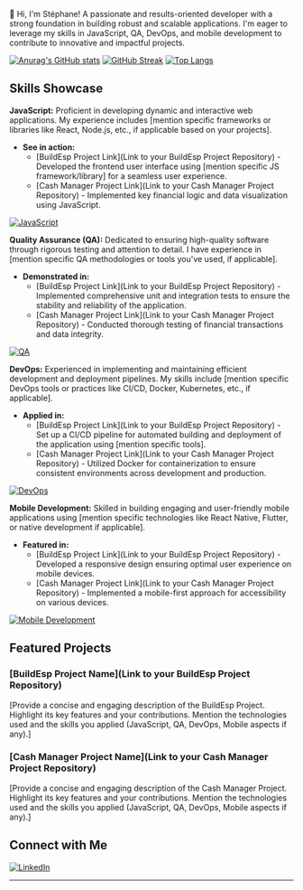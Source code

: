 👋 Hi, I'm Stéphane! A passionate and results-oriented developer with a strong foundation in building robust and scalable applications. I'm eager to leverage my skills in JavaScript, QA, DevOps, and mobile development to contribute to innovative and impactful projects.

[![Anurag's GitHub stats](https://github-readme-stats.vercel.app/api?username=YOUR_Stenalo&show_icons=true&theme=material)](https://github.com/anuraghazra/github-readme-stats)
[![GitHub Streak](https://github-readme-streak-stats.herokuapp.com/?user=Stenalo&theme=dark)](https://github.com/DenverCoder1/github-readme-streak-stats)
[![Top Langs](https://github-readme-stats.vercel.app/api/top-langs/?username=Stenalo&layout=compact&theme=material)](https://github.com/anuraghazra/github-readme-stats)

## Skills Showcase

**JavaScript:** Proficient in developing dynamic and interactive web applications. My experience includes [mention specific frameworks or libraries like React, Node.js, etc., if applicable based on your projects].

* **See in action:**
    * [BuildEsp Project Link](Link to your BuildEsp Project Repository) - Developed the frontend user interface using [mention specific JS framework/library] for a seamless user experience.
    * [Cash Manager Project Link](Link to your Cash Manager Project Repository) - Implemented key financial logic and data visualization using JavaScript.

[![JavaScript](https://img.shields.io/badge/JavaScript-F7DF1E?style=for-the-badge&logo=javascript&logoColor=black)](https://developer.mozilla.org/en-US/docs/Web/JavaScript)

**Quality Assurance (QA):** Dedicated to ensuring high-quality software through rigorous testing and attention to detail. I have experience in [mention specific QA methodologies or tools you've used, if applicable].

* **Demonstrated in:**
    * [BuildEsp Project Link](Link to your BuildEsp Project Repository) - Implemented comprehensive unit and integration tests to ensure the stability and reliability of the application.
    * [Cash Manager Project Link](Link to your Cash Manager Project Repository) - Conducted thorough testing of financial transactions and data integrity.

[![QA](https://img.shields.io/badge/QA-Testing-blue)](https://www.softwaretestinginstitute.com/)

**DevOps:** Experienced in implementing and maintaining efficient development and deployment pipelines. My skills include [mention specific DevOps tools or practices like CI/CD, Docker, Kubernetes, etc., if applicable].

* **Applied in:**
    * [BuildEsp Project Link](Link to your BuildEsp Project Repository) - Set up a CI/CD pipeline for automated building and deployment of the application using [mention specific tools].
    * [Cash Manager Project Link](Link to your Cash Manager Project Repository) - Utilized Docker for containerization to ensure consistent environments across development and production.

[![DevOps](https://img.shields.io/badge/DevOps-Pipeline-brightgreen)](https://www.atlassian.com/devops)

**Mobile Development:** Skilled in building engaging and user-friendly mobile applications using [mention specific technologies like React Native, Flutter, or native development if applicable].

* **Featured in:**
    * [BuildEsp Project Link](Link to your BuildEsp Project Repository) - Developed a responsive design ensuring optimal user experience on mobile devices.
    * [Cash Manager Project Link](Link to your Cash Manager Project Repository) - Implemented a mobile-first approach for accessibility on various devices.

[![Mobile Development](https://img.shields.io/badge/Mobile-Development-orange)](https://developer.android.com/)

## Featured Projects

### [BuildEsp Project Name](Link to your BuildEsp Project Repository)
[Provide a concise and engaging description of the BuildEsp Project. Highlight its key features and your contributions. Mention the technologies used and the skills you applied (JavaScript, QA, DevOps, Mobile aspects if any).]

### [Cash Manager Project Name](Link to your Cash Manager Project Repository)
[Provide a concise and engaging description of the Cash Manager Project. Highlight its key features and your contributions. Mention the technologies used and the skills you applied (JavaScript, QA, DevOps, Mobile aspects if any).]

## Connect with Me

[![LinkedIn](https://img.shields.io/badge/-LinkedIn-%230077B5?style=for-the-badge&logo=linkedin)](https://www.linkedin.com/in/st%C3%A9phane-barro-044821197/)

---
